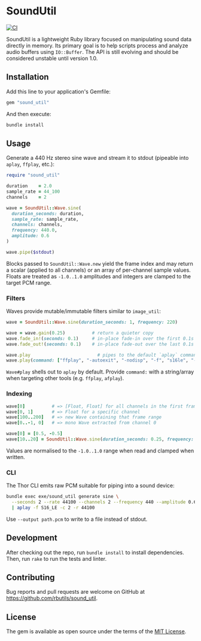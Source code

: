 # SoundUtil

[![CI](https://github.com/rbutils/sound_util/actions/workflows/ci.yml/badge.svg)](https://github.com/rbutils/sound_util/actions/workflows/ci.yml)

SoundUtil is a lightweight Ruby library focused on manipulating sound data directly in memory. Its primary goal is to help scripts process and analyze audio buffers using `IO::Buffer`. The API is still evolving and should be considered unstable until version 1.0.

## Installation

Add this line to your application's Gemfile:

```ruby
gem "sound_util"
```

And then execute:

```sh
bundle install
```

## Usage

Generate a 440 Hz stereo sine wave and stream it to stdout (pipeable into
`aplay`, `ffplay`, etc.):

```ruby
require "sound_util"

duration    = 2.0
sample_rate = 44_100
channels    = 2

wave = SoundUtil::Wave.sine(
  duration_seconds: duration,
  sample_rate: sample_rate,
  channels: channels,
  frequency: 440.0,
  amplitude: 0.6
)

wave.pipe($stdout)
```

Blocks passed to `SoundUtil::Wave.new` yield the frame index and may return a
scalar (applied to all channels) or an array of per-channel sample values.
Floats are treated as `-1.0..1.0` amplitudes and integers are clamped to the
target PCM range.

### Filters

Waves provide mutable/immutable filters similar to `image_util`:

```ruby
wave = SoundUtil::Wave.sine(duration_seconds: 1, frequency: 220)

wave = wave.gain(0.25)          # return a quieter copy
wave.fade_in!(seconds: 0.1)     # in-place fade-in over the first 0.1s
wave.fade_out!(seconds: 0.1)    # in-place fade-out over the last 0.1s
```

```ruby
wave.play                         # pipes to the default `aplay` command
wave.play(command: ["ffplay", "-autoexit", "-nodisp", "-f", "s16le", "-ar", wave.sample_rate.to_s, "-ac", wave.channels.to_s, "-"])
```

`Wave#play` shells out to `aplay` by default. Provide `command:` with a string/array when targeting other tools (e.g. `ffplay`, `afplay`).

### Indexing

```ruby
wave[0]          # => [Float, Float] for all channels in the first frame
wave[0, 1]       # => Float for a specific channel
wave[100..200]   # => new Wave containing that frame range
wave[0..-1, 0]   # => mono Wave extracted from channel 0

wave[0] = [0.5, -0.5]
wave[10..20] = SoundUtil::Wave.sine(duration_seconds: 0.25, frequency: 880)
```

Values are normalised to the `-1.0..1.0` range when read and clamped when written.

### CLI

The Thor CLI emits raw PCM suitable for piping into a sound device:

```sh
bundle exec exe/sound_util generate sine \
  --seconds 2 --rate 44100 --channels 2 --frequency 440 --amplitude 0.6 \
  | aplay -f S16_LE -c 2 -r 44100
```

Use `--output path.pcm` to write to a file instead of stdout.

## Development

After checking out the repo, run `bundle install` to install dependencies. Then, run `rake` to run the tests and linter.

## Contributing

Bug reports and pull requests are welcome on GitHub at https://github.com/rbutils/sound_util.

## License

The gem is available as open source under the terms of the [MIT License](LICENSE.txt).
